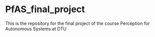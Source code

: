 # PfAS_final_project
This is the repository for the final project of the course Perception for Autonomous Systems at DTU

